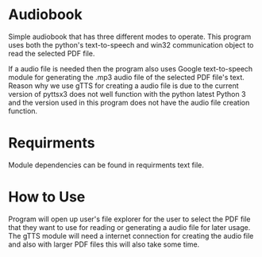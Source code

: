 # Audiobook
Simple audiobook that has three different modes to operate. This program uses both the python's text-to-speech and win32 communication object to read the selected PDF file.

If a audio file is needed then the program also uses Google text-to-speech module for generating the .mp3 audio file of the selected PDF file's text. Reason why we use gTTS for creating a audio file is due to the current version of pyttsx3 does not well function with the python latest Python 3 and the version used in this program does not have the audio file creation function.

# Requirments

Module dependencies can be found in requirments text file.

# How to Use
Program will open up user's file explorer for the user to select the PDF file that they want to use for reading or generating a audio file for later usage. The gTTS module will need a internet connection for creating the audio file and also with larger PDF files this will also take some time.
